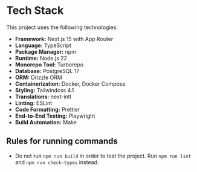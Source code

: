 # Tech Stack

This project uses the following technologies:

- **Framework:** Next.js 15 with App Router
- **Language:** TypeScript
- **Package Manager:** npm
- **Runtime:** Node.js 22
- **Monorepo Tool:** Turborepo
- **Database:** PostgreSQL 17
- **ORM:** Drizzle ORM
- **Containerization:** Docker, Docker Compose
- **Styling:** Tailwindcss 4.1
- **Translations:** next-intl
- **Linting:** ESLint
- **Code Formatting:** Prettier
- **End-to-End Testing:** Playwright
- **Build Automation:** Make

## Rules for running commands

- Do not run `npm run build` in order to test the project. Run `npm run lint` and `npm run check-types` instead.
